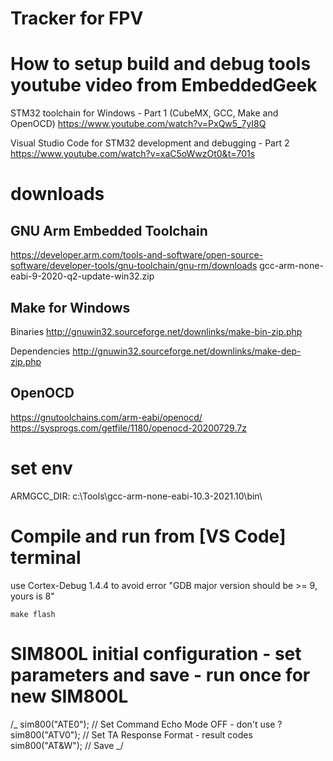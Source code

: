 # Tracker for FPV

# How to setup build and debug tools youtube video from EmbeddedGeek

STM32 toolchain for Windows - Part 1 (CubeMX, GCC, Make and OpenOCD)
https://www.youtube.com/watch?v=PxQw5_7yI8Q

Visual Studio Code for STM32 development and debugging - Part 2
https://www.youtube.com/watch?v=xaC5oWwzOt0&t=701s

# downloads

## GNU Arm Embedded Toolchain

https://developer.arm.com/tools-and-software/open-source-software/developer-tools/gnu-toolchain/gnu-rm/downloads
gcc-arm-none-eabi-9-2020-q2-update-win32.zip

## Make for Windows

Binaries
http://gnuwin32.sourceforge.net/downlinks/make-bin-zip.php

Dependencies
http://gnuwin32.sourceforge.net/downlinks/make-dep-zip.php

## OpenOCD

https://gnutoolchains.com/arm-eabi/openocd/
https://sysprogs.com/getfile/1180/openocd-20200729.7z

# set env

ARMGCC_DIR: c:\Tools\gcc-arm-none-eabi-10.3-2021.10\bin\

# Compile and run from [VS Code] terminal

use Cortex-Debug 1.4.4 to avoid error "GDB major version should be >= 9, yours is 8"

```
make flash
```

# SIM800L initial configuration - set parameters and save - run once for new SIM800L

/_
sim800("ATE0"); // Set Command Echo Mode OFF - don't use ?
sim800("ATV0"); // Set TA Response Format - result codes
sim800("AT&W"); // Save
_/

